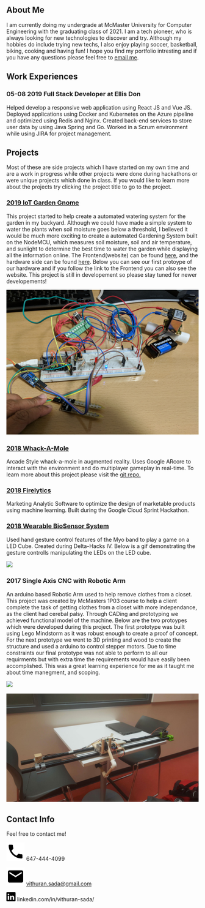 

## About Me

I am currently doing my undergrade at McMaster University for Computer Engineering with the graduating class of 2021. I am a tech pioneer, who is always looking for new technologies to discover and try. Although my hobbies do include trying new techs, I also enjoy playing soccer, basketball, biking, cooking and having fun! I hope you find my portfolio intresting and if you have any questions please feel free to [email me](vithuran.sada@gmail.com).

## Work Experiences

### 05-08 2019 Full Stack Developer at Ellis Don

Helped develop a responsive web application using React JS and Vue JS. Deployed applications using Docker and Kubernetes on the Azure pipeline and optimized using Redis and Nginx. Created back-end services to store user data by using Java Spring and Go. Worked in a Scrum environment while using JIRA for project management.


## Projects
Most of these are side projects which I have started on my own time and are a work in progress while other projects were done during hackathons or were unique projects which done in class. If you would like to learn more about the projects try clicking the project title to go to the project.

### [2019 IoT Garden Gnome](https://github.com/saamirt/IOT-Garden-Gnome)

This project started to help create a automated watering system for the garden in my backyard. Although we could have made a simple system to water the plants when soil moisture goes below a threshold, I believed it would be much more exciting to create a automated Gardening System built on the NodeMCU, which measures soil moisture, soil and air temperature, and sunlight to determine the best time to water the garden while displaying all the information online. The Frontend(website) can be found [here](https://github.com/saamirt/garden-gnome-app), and the hardware side can be found [here](https://github.com/saamirt/IOT-Garden-Gnome). Below you can see our first protoype of our hardware and if you follow the link to the Frontend you can also see the website. This project is still in developement so please stay tuned for newer developements!

![](GardenGnomePrototype1.jpg)


### [2018 Whack-A-Mole](https://github.com/Vithop/Wack-A-Bok)

Arcade Style whack-a-mole in augmented reality. Uses Google ARcore to interact with the environment and do multiplayer gameplay in real-time. To learn more about this project please visit the [git repo.](https://github.com/Vithop/Wack-A-Bok)
 

### [2018 Firelytics](https://test1-fc794.firebaseapp.com/)

Marketing Analytic Software to optimize the design of marketable products using machine learning. Built during the Google Cloud Sprint Hackathon.
 
### [2018 Wearable BioSensor System](https://github.com/Mathuran/Myo_Arduino_3DLEDcube)

Used hand gesture control features of the Myo band to play a game on a LED Cube. Created during Delta-Hacks IV. Below is a gif demonstrating the gesture controlls manipulating the LEDs on the LED cube.

![](Wearable-BioSensor.gif)

### 2017 Single Axis CNC with Robotic Arm

An arduino based Robotic Arm used to help remove clothes from a closet. This project was created by McMasters 1P03 course to help a client complete the task of getting clothes from a closet with more independance, as the client had cerebal palsy. Through CADing and prototyping we achieved functional model of the machine. Below are the two protoypes which were developed during this project. The first prototype was built using Lego Mindstorm as it was robust enough to create a proof of concept. For the next prototype we went to 3D printing and wood to create the structure and used a arduino to control stepper motors. Due to time constraints our final prototype was not able to perform to all our requirments but with extra time the requirements would have easily been accomplished. This was a great learning experience for me as it taught me about time manegment, and scoping. 

![](Single-Axis-CNC-prototype.gif)

![](Single-Axis-CNC.jpg)

## Contact Info

Feel free to contact me!

![](phone.svg) 647-444-4099

![](email.svg) vithuran.sada@gmail.com

![](linkedin-logo.png) linkedin.com/in/vithuran-sada/
